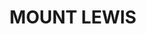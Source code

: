 ---
lastmod: '2025-04-06T06:05:20+00:00'
latitude: -33.926559
layout: suburb
longitude: 151.014937
postcode: '2200'
state: NSW
title: MOUNT LEWIS
url: /nsw/mount-lewis/
---